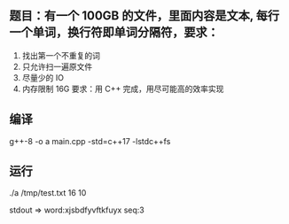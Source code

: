 ## 题目：有一个 100GB 的文件，里面内容是文本, 每行一个单词，换行符即单词分隔符，要求：
1. 找出第一个不重复的词
2. 只允许扫一遍原文件
3. 尽量少的 IO
4. 内存限制 16G
要求：用 C++ 完成，用尽可能高的效率实现


## 编译
g++-8 -o a main.cpp -std=c++17 -lstdc++fs

## 运行
./a /tmp/test.txt 16 10

stdout => word:xjsbdfyvftkfuyx seq:3

